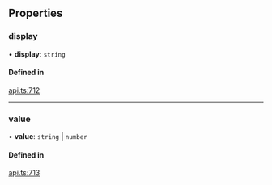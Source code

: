 ## Properties

### display

• **display**: `string`

#### Defined in

[api.ts:712](https://github.com/coda/packs-sdk/blob/main/api.ts#L712)

___

### value

• **value**: `string` \| `number`

#### Defined in

[api.ts:713](https://github.com/coda/packs-sdk/blob/main/api.ts#L713)
